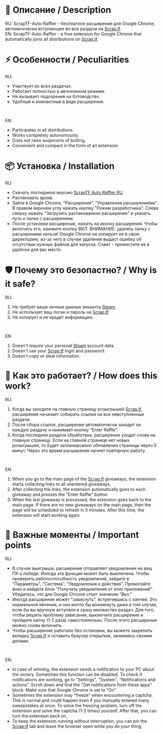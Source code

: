 # 📝 Описание / Description
RU: ScrapTF-Auto-Raffler - бесплатное расширение для Google Chrome, автоматически вступающее во все раздачи на [Scrap.tf](https://scrap.tf).</br>
EN: ScrapTF-Auto-Raffler - a free extension for Google Chrome that automatically joins all distributions on [Scrap.tf](https://scrap.tf).

# ⚡ Особенности / Peculiarities
RU:
- Участвует во всех раздачах.
- Работает полностью в автономном режиме.
- Не вызывает подозрения на ботоводство.
- Удобный и компактный в виде расширения.
</br>

EN:
- Participates in all distributions.
- Works completely autonomously.
- Does not raise suspicions of botting.
- Convenient and compact in the form of an extension.

# 📦 Установка / Installation
RU:
- Скачать последнюю версию [ScrapTF Auto Raffler RU](https://github.com/user-attachments/files/20854798/scraptf-auto-raffler-v2.6.7.RU.zip).
- Распаковать архив.
- Зайти в Google Chrome, "Расширения", "Управление расширениями". В правом верхнем углу нажать кнопку "Режим разработчика". Слева сверху нажать "Загрузить распакованное расширение" и указать путь к папке с расширением.
- После установки расширения, нажать на иконку расширения. Чтобы включить его, нажмите кнопку ВКЛ.
ВНИМАНИЕ: удалять папку с расширением нельзя! Google Chrome не копирует ее в свою директорию, из-за чего в случае удаления выдаст ошибку об отсутствии нужных файлов для запуска. Совет - преместите ее в удобное для вас место.

# 🛡️ Почему это безопастно? / Why is it safe?
RU:
1. Не требует ваши личные данные аккаунта [Steam](https://store.steampowered.com/).
2. Не использует ваш логин и пароль на [Scrap.tf](https://scrap.tf).
3. Не копирует и не крадет информацию.
</br>

EN:
1. Doesn't require your personal [Steam](https://store.steampowered.com/) account data.
2. Doesn't use your [Scrap.tf](https://scrap.tf) login and password.
3. Doesn't copy or steal information.

# 🔨 Как это работает? / How does this work?
RU:
1. Когда вы заходите на главную страницу розыгрышей [Scrap.tf](https://scrap.tf/raffles), расширение начинает собирать ссылки на все невступленные раздачи.
2. После сбора ссылок, расширение автоматически заходит на каждую раздачу и нажимает кнопку "Enter Raffle".
3. Когда последняя раздача обработана, расширение уходит снова на главную страницу. Если на главной странице нет новых розыгрышей, то будет запланировано обновление страницы через 5 минут. Через это время расширение начнет повторную работу.
</br>

EN:
1. When you go to the main page of the [Scrap.tf](https://scrap.tf/raffles) giveaways, the extension starts collecting links to all unentered giveaways.
2. After collecting the links, the extension automatically goes to each giveaway and presses the "Enter Raffle" button.
3. When the last giveaway is processed, the extension goes back to the main page. If there are no new giveaways on the main page, then the page will be scheduled to refresh in 5 minutes. After this time, the extension will start working again.

# 🚩 Важные моменты / Important points
RU:
- В случае выигрыша, расширение отправляет уведомление на ваш ПК о победе. Иногда эта функция может быть выключена. Чтобы проверить работоспособность уведомлений, зайдите в "Параметры", "Система", "Уведомления и действия". Промотайте вниз и найдите блок "Получать уведомления от этих приложений". Убедитесь, что для Google Chrome стоит значение "Вкл."
- Иногда расширение может "зависнуть", встретившись с капчей. Это нормальное явление, и оно могло бы возникнуть даже в том случае, если бы вы вручную вступали в сразу множество раздач. Для того, чтобы решить проблему зависания, выключите расширение и пройдите капчу (1-2 раза) самостоятельно. После этого расширение можно снова включить.
- Чтобы расширение работало без остановки, вы можете закрепить вкладку [Scrap.tf](https://scrap.tf/raffles) и оставить браузер открытым, занимаясь своими делами.
</br>

EN:
- In case of winning, the extension sends a notification to your PC about the victory. Sometimes this function can be disabled. To check if notifications are working, go to "Settings", "System", "Notifications and actions". Scroll down and find the "Get notifications from these apps" block. Make sure that Google Chrome is set to "On".
- Sometimes the extension may "freeze" when encountering a captcha. This is normal and could happen even if you manually entered many sweepstakes at once. To solve the freezing problem, turn off the extension and solve the captcha (1-2 times) yourself. After that, you can turn the extension back on.
- To keep the extension running without interruption, you can pin the [Scrap.tf](https://scrap.tf/raffles) tab and leave the browser open while you do your thing.
